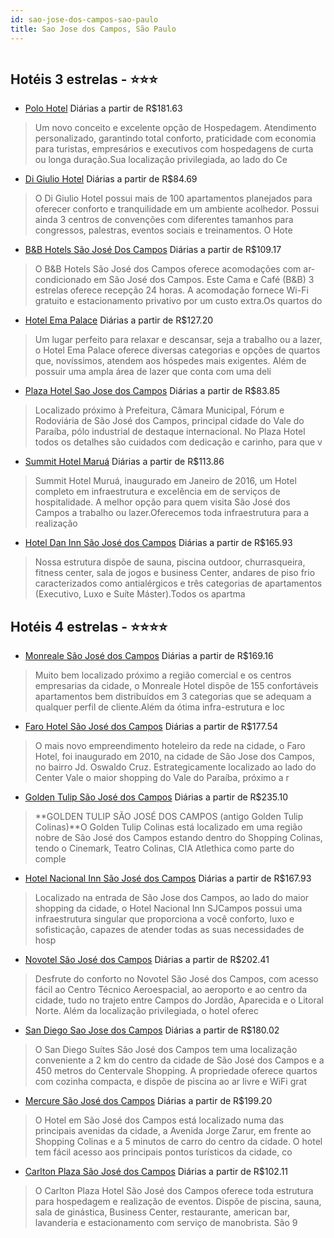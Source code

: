 ```yaml
---
id: sao-jose-dos-campos-sao-paulo
title: Sao Jose dos Campos, São Paulo
---
```


<center><img src="http://media.omnibees.com/Images/6695/Property/247418.jpg" alt="" /></center>


## Hotéis 3 estrelas - ⭐️⭐️⭐️

-    [Polo Hotel](https://www.hurb.com/hoteis/sao-jose-dos-campos/polo-hotel-OMN-6695?cmp=18055) Diárias a partir de R$181.63
   > Um novo conceito e excelente opção de Hospedagem. Atendimento personalizado, garantindo total conforto, praticidade com economia para turistas, empresários e executivos com hospedagens de curta ou longa duração.Sua localização privilegiada, ao lado do Ce
-    [Di Giulio Hotel](https://www.hurb.com/hoteis/sao-jose-dos-campos/di-giulio-hotel-OMN-8810?cmp=18055) Diárias a partir de R$84.69
   > O Di Giulio Hotel possui mais de 100 apartamentos planejados para oferecer conforto e tranquilidade em um ambiente acolhedor.  Possui ainda 3 centros de convenções com diferentes tamanhos para congressos, palestras, eventos sociais e treinamentos.  O Hote
-    [B&B Hotels São José Dos Campos](https://www.hurb.com/hoteis/sao-jose-dos-campos/b-b-hotels-sao-jose-dos-campos-OMN-8738?cmp=18055) Diárias a partir de R$109.17
   > O B&B Hotels São José dos Campos oferece acomodações com ar-condicionado em São José dos Campos. Este Cama e Café (B&B) 3 estrelas oferece recepção 24 horas. A acomodação fornece Wi-Fi gratuito e estacionamento privativo por um custo extra.Os quartos do
-    [Hotel Ema Palace](https://www.hurb.com/hoteis/sao-jose-dos-campos/hotel-ema-palace-OMN-3334?cmp=18055) Diárias a partir de R$127.20
   > Um lugar perfeito para relaxar e descansar, seja a trabalho ou a lazer, o Hotel Ema Palace oferece diversas categorias e opções de quartos que, novíssimos, atendem aos hóspedes mais exigentes. Além de possuir uma ampla área de lazer que conta com uma deli
-    [Plaza Hotel Sao Jose dos Campos](https://www.hurb.com/hoteis/sao-jose-dos-campos/plaza-hotel-sao-jose-dos-campos-OMN-3535?cmp=18055) Diárias a partir de R$83.85
   > Localizado próximo à Prefeitura, Câmara Municipal, Fórum e Rodoviária de São José dos Campos, principal cidade do Vale do Paraíba, pólo industrial de destaque internacional. No Plaza Hotel todos os detalhes são cuidados com dedicação e carinho, para que v
-    [Summit Hotel Maruá](https://www.hurb.com/hoteis/sao-jose-dos-campos/summit-hotel-marua-OMN-7163?cmp=18055) Diárias a partir de R$113.86
   > Summit Hotel Muruá, inaugurado em Janeiro de 2016, um Hotel completo em infraestrutura e excelência em de serviços de hospitalidade. A melhor opção para quem visita São José dos Campos a trabalho ou lazer.Oferecemos toda infraestrutura para a realização 
-    [Hotel Dan Inn São José dos Campos](https://www.hurb.com/hoteis/sao-jose-dos-campos/hotel-dan-inn-sao-jose-dos-campos-OMN-2097?cmp=18055) Diárias a partir de R$165.93
   >   Nossa estrutura dispõe de sauna, piscina outdoor, churrasqueira, fitness center, sala de jogos e business Center, andares de piso frio caracterizados como antialérgicos e três categorias de apartamentos (Executivo, Luxo e Suíte Máster).Todos os apartma

## Hotéis 4 estrelas - ⭐️⭐️⭐️⭐️

-    [Monreale São José dos Campos](https://www.hurb.com/hoteis/sao-jose-dos-campos/monreale-sao-jose-dos-campos-OMN-4737?cmp=18055) Diárias a partir de R$169.16
   > Muito bem localizado próximo a região comercial e os centros empresarias da cidade, o Monreale Hotel dispõe de 155 confortáveis apartamentos bem distribuídos em 3 categorias que se adequam a qualquer perfil de cliente.Além da ótima infra-estrutura e loc
-    [Faro Hotel São José dos Campos](https://www.hurb.com/hoteis/sao-jose-dos-campos/faro-hotel-sao-jose-dos-campos-OMN-5775?cmp=18055) Diárias a partir de R$177.54
   > O mais novo empreendimento hoteleiro da rede na cidade, o Faro Hotel, foi inaugurado em 2010, na cidade de São Jose dos Campos, no bairro Jd. Oswaldo Cruz. Estrategicamente localizado ao lado do Center Vale o maior shopping do Vale do Paraíba, próximo a r
-    [Golden Tulip São José dos Campos](https://www.hurb.com/hoteis/sao-jose-dos-campos/golden-tulip-sao-jose-dos-campos-OMN-4083?cmp=18055) Diárias a partir de R$235.10
   > **GOLDEN TULIP SÃO JOSÉ DOS CAMPOS  (antigo Golden Tulip Colinas)**O Golden Tulip Colinas está localizado em uma região nobre de São José dos Campos estando dentro do Shopping Colinas, tendo o Cinemark, Teatro Colinas, CIA Atlethica como parte do comple
-    [Hotel Nacional Inn São José dos Campos](https://www.hurb.com/hoteis/sao-jose-dos-campos/hotel-nacional-inn-sao-jose-dos-campos-OMN-2082?cmp=18055) Diárias a partir de R$167.93
   > Localizado na entrada de São Jose dos Campos, ao lado do maior shopping da cidade, o Hotel Nacional Inn SJCampos possui uma infraestrutura singular que proporciona a você conforto, luxo e sofisticação, capazes de atender todas as suas necessidades de hosp
-    [Novotel São José dos Campos](https://www.hurb.com/hoteis/sao-jose-dos-campos/novotel-sao-jose-dos-campos-OMN-2195?cmp=18055) Diárias a partir de R$202.41
   > Desfrute do conforto no Novotel São José dos Campos, com acesso fácil ao Centro Técnico Aeroespacial, ao aeroporto e ao centro da cidade, tudo no trajeto entre Campos do Jordão, Aparecida e o Litoral Norte. Além da localização privilegiada, o hotel oferec
-    [San Diego Sao Jose dos Campos](https://www.hurb.com/hoteis/sao-jose-dos-campos/san-diego-sao-jose-dos-campos-OMN-6470?cmp=18055) Diárias a partir de R$180.02
   > O San Diego Suítes São José dos Campos tem uma localização conveniente a 2 km do centro da cidade de São José dos Campos e a 450 metros do Centervale Shopping. A propriedade oferece quartos com cozinha compacta, e dispõe de piscina ao ar livre e WiFi grat
-    [Mercure São José dos Campos](https://www.hurb.com/hoteis/sao-jose-dos-campos/mercure-sao-jose-dos-campos-OMN-2137?cmp=18055) Diárias a partir de R$199.20
   > O Hotel em São José dos Campos está localizado numa das principais avenidas da cidade, a Avenida Jorge Zarur, em frente ao Shopping Colinas e a 5 minutos de carro do centro da cidade. O hotel tem fácil acesso aos principais pontos turísticos da cidade, co
-    [Carlton Plaza São José dos Campos](https://www.hurb.com/hoteis/sao-jose-dos-campos/carlton-plaza-sao-jose-dos-campos-OMN-5017?cmp=18055) Diárias a partir de R$102.11
   > O Carlton Plaza Hotel São José dos Campos oferece toda estrutura para hospedagem e realização de eventos. Dispõe de piscina, sauna, sala de ginástica, Business Center, restaurante, american bar, lavanderia e estacionamento com serviço de manobrista. São 9
